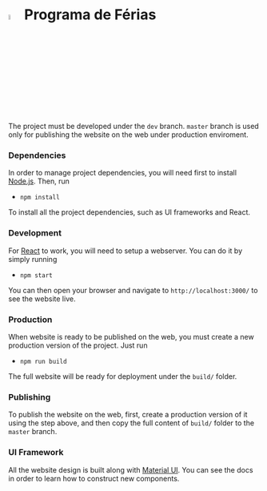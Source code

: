 
# <img src="http://res.cloudinary.com/dkbuneg9h/image/upload/v1477079274/pet/pet_wn9jqn.png" width="5%"> Programa de Férias

The project must be developed under the `dev` branch. `master` branch is used only for publishing the website on the web under production enviroment.

### Dependencies

In order to manage project dependencies, you will need first to install [Node.js](https://nodejs.org/en/). Then, run
* `npm install`

To install all the project dependencies, such as UI frameworks and React.

### Development

For [React](https://reactjs.org/) to work, you will need to setup a webserver. You can do it by simply running
* `npm start`

You can then open your browser and navigate to `http://localhost:3000/` to see the website live.

### Production

When website is ready to be published on the web, you must create a new production version of the project. Just run
* `npm run build`

The full website will be ready for deployment under the `build/` folder.

### Publishing

To publish the website on the web, first, create a production version of it using the step above, and then copy the full content of `build/` folder to the `master` branch.

### UI Framework

All the website design is built along with [Material UI](http://www.material-ui.com/#/). You can see the docs in order to learn how to construct new components.



